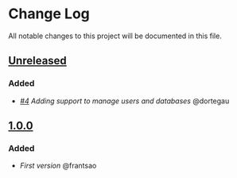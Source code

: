 # Change Log
All notable changes to this project will be documented in this file.

## [Unreleased](https://github.com/idealista/postgresql_role/tree/develop)
### Added
- *[#4](https://github.com/idealista/postgresql_role/issues/4) Adding support to manage users and databases* @dortegau

## [1.0.0](https://github.com/idealista/postgresql_role/tree/1.0.0)
### Added
- *First version* @frantsao
